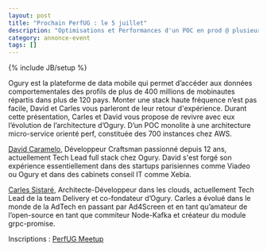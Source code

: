 ```yaml
---
layout: post
title: "Prochain PerfUG : le 5 juillet"
description: "Optimisations et Performances d'un POC en prod @ plusieurs millions de requêtes"
category: annonce-event
tags: []
---
```

{% include JB/setup %}

Ogury est la plateforme de data mobile qui permet d’accéder aux données comportementales des profils de plus de 400 millions de mobinautes répartis dans plus de 120 pays. Monter une stack haute fréquence n’est pas facile, David et Carles vous parleront de leur retour d'expérience. Durant cette présentation, Carles et David vous propose de revivre avec eux l’évolution de l’architecture d’Ogury. D’un POC monolite à une architecture micro-service orienté perf, constituée des 700 instances chez AWS.
<!-- more -->

[David Caramelo](https://twitter.com/david_caramelo), Développeur Craftsman passionné depuis 12 ans, actuellement Tech Lead full stack chez Ogury. David s'est forgé son expérience essentiellement dans des startups parisiennes comme Viadeo ou Ogury et dans des cabinets conseil IT comme Xebia.

[Carles Sistaré](https://twitter.com/CarlesSistare), Architecte-Développeur dans les clouds, actuellement Tech Lead de la team Delivery et co-fondateur d’Ogury. Carles a évolué dans le monde de la AdTech en passant par Ad4Screen et en tant qu’amateur de l’open-source en tant que commiteur Node-Kafka et créateur du module grpc-promise.

Inscriptions : [PerfUG Meetup](https://www.meetup.com/fr-FR/PerfUG/events/241085218/)
